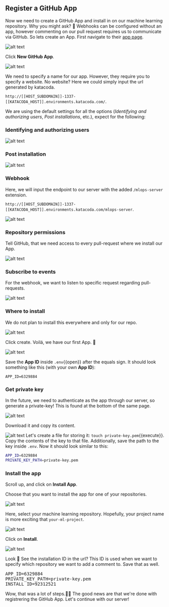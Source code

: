 ## Register a GitHub App

Now we need to create a GitHub App and install in on our machine learning repository. Why you might ask? 🧐 Webhooks can be configured without an app, however commenting on our pull request requires us to communicate via GitHub. So lets create an App. First navigate to their [app page](https://github.com/settings/apps).

![alt text](./assets/add_app.png "create_app")

Click __New GitHub App__.

![alt text](./assets/create_app_1.png "create_app")

We need to specify a name for our app. However, they require you to specify a website. No website? Here we could simply input the url generated by katacoda.  

`http://[[HOST_SUBDOMAIN]]-1337-[[KATACODA_HOST]].environments.katacoda.com/`.

We are using the default settings for all the options (_Identifying and authorizing users_, _Post installations_, etc.), expect for the following:

### Identifying and authorizing users

![alt text](./assets/identifying_and_authorizing_users.png "create_app")

### Post installation

![alt text](./assets/post_installation.png "create_app")

### Webhook
Here, we will input the endpoint to our server with the added `/mlops-server` extension.

`http://[[HOST_SUBDOMAIN]]-1337-[[KATACODA_HOST]].environments.katacoda.com/mlops-server`.

![alt text](./assets/create_app_webhook_1.png "create_app")

### Repository permissions
Tell GitHub, that we need access to every pull-request where we install our App.

![alt text](./assets/create_app_perm.png "create_app")

### Subscribe to events
For the webhook, we want to listen to specific request regarding pull-requests. 

![alt text](./assets/create_app_subscribe.png "create_app")

### Where to install 
We do not plan to install this everywhere and only for our repo. 

![alt text](./assets/create_app_where.png "create_app")

Click create. Voilá, we have our first App. 🥳

![alt text](./assets/about_app.png "create_app")

Save the __App ID__ inside `.env`{{open}} after the equals sign. It should look something like this (with your own __App ID__):
```
APP_ID=6329884
```

### Get private key
In the future, we need to authenticate as the app through our server, so generate a private-key! This is found at the bottom of the same page.

![alt text](./assets/gene_key.png "create_app")

Download it and copy its content. 

![alt text](./assets/save_private_key.png "create_app")
Let's create a file for storing it: `touch private-key.pem`{{execute}}. Copy the contents of the key to that file. Additionally, save the path to the key inside `.env`. Now it should look similar to this: 

```bash
APP_ID=6329884
PRIVATE_KEY_PATH=private-key.pem
```

### Install the app

Scroll up, and click on __Install App__. 

Choose that you want to install the app for one of your repositories. 

![alt text](./assets/install_app.png "create_app")

Here, select your machine learning repository. Hopefully, your project name is more exciting that `your-ml-project`.

![alt text](./assets/select_ml_repo.png "create_app")

Click on __Install__.

![alt text](./assets/installation.png "create_app")

Look 👀 See the installation ID in the url? This ID is used when we want to specify which repository we want to add a comment to. Save that as well.

<pre class="file" data-filename=".env" data-target="append">
APP_ID=6329884
PRIVATE_KEY_PATH=private-key.pem
INSTALL_ID=92312521
</pre>

Wow, that was a lot of steps.😮‍💨 The good news are that we're done with registrering the GitHub App. Let's continue with our server!